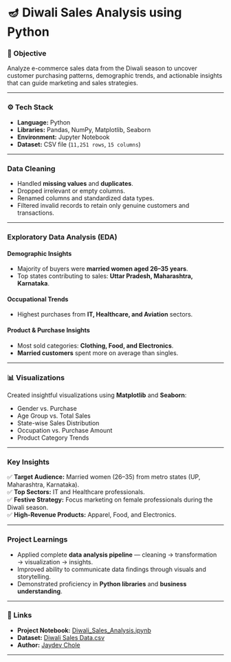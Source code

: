 # 🪔 Diwali Sales Analysis using Python  

### 🎯 Objective  
Analyze e-commerce sales data from the Diwali season to uncover customer purchasing patterns, demographic trends, and actionable insights that can guide marketing and sales strategies.

---

### ⚙️ Tech Stack  
- **Language:** Python  
- **Libraries:** Pandas, NumPy, Matplotlib, Seaborn  
- **Environment:** Jupyter Notebook  
- **Dataset:** CSV file (`11,251 rows`, `15 columns`)

---

###  Data Cleaning  
- Handled **missing values** and **duplicates**.  
- Dropped irrelevant or empty columns.  
- Renamed columns and standardized data types.  
- Filtered invalid records to retain only genuine customers and transactions.  

---

###  Exploratory Data Analysis (EDA)
####  Demographic Insights
- Majority of buyers were **married women aged 26–35 years**.  
- Top states contributing to sales: **Uttar Pradesh, Maharashtra, Karnataka**.  

####  Occupational Trends
- Highest purchases from **IT, Healthcare, and Aviation** sectors.  

####  Product & Purchase Insights
- Most sold categories: **Clothing, Food, and Electronics**.  
- **Married customers** spent more on average than singles.  

---

### 📊 Visualizations  
Created insightful visualizations using **Matplotlib** and **Seaborn**:  
- Gender vs. Purchase  
- Age Group vs. Total Sales  
- State-wise Sales Distribution  
- Occupation vs. Purchase Amount  
- Product Category Trends  

---

###  Key Insights  
✅ **Target Audience:** Married women (26–35) from metro states (UP, Maharashtra, Karnataka).  
✅ **Top Sectors:** IT and Healthcare professionals.  
✅ **Festive Strategy:** Focus marketing on female professionals during the Diwali season.  
✅ **High-Revenue Products:** Apparel, Food, and Electronics.

---

###  Project Learnings  
- Applied complete **data analysis pipeline** — cleaning → transformation → visualization → insights.  
- Improved ability to communicate data findings through visuals and storytelling.  
- Demonstrated proficiency in **Python libraries** and **business understanding**.

---

### 🔗 Links  
- **Project Notebook:** [Diwali_Sales_Analysis.ipynb](./Diwali_Sales_Analysis.ipynb)  
- **Dataset:** [Diwali Sales Data.csv](./Diwali%20Sales%20Data.csv)  
- **Author:** [Jaydev Chole](https://www.linkedin.com/in/jaydev-chole-b3313b327)

---
